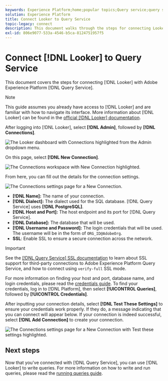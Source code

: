 ```yaml
---
keywords: Experience Platform;home;popular topics;Query service;query service;Looker;looker;connect to query service;
solution: Experience Platform
title: Connect Looker to Query Service
topic-legacy: connect
description: This document walks through the steps for connecting Looker with Adobe Experience Platform Query Service.
exl-id: 806e9077-533a-4546-b5ca-8124751957f5
---
```

# Connect [!DNL Looker] to Query Service

This document covers the steps for connecting [!DNL Looker] with Adobe Experience Platform [!DNL Query Service].

>[!NOTE]
>
> This guide assumes you already have access to [!DNL Looker] and are familiar with how to navigate its interface. More information about [!DNL Looker] can be found in the [official [!DNL Looker] documentation](https://docs.looker.com/).

After logging into [!DNL Looker], select **[!DNL Admin]**, followed by **[!DNL Connections]**.

![The Looker dashboard with Connections highlighted from the Admin dropdown menu.](../images/clients/looker/click-admin-connections.png)

On this page, select **[!DNL New Connection]**.

![The Connections workspace with New Connection highlighted.](../images/clients/looker/click-new-connection.png)
   
From here, you can fill out the details for the connection settings.

![The Connections settings page for a New Connection.](../images/clients/looker/new-connection.png)

- **[!DNL Name]:** The name of your connection.
- **[!DNL Dialect]:** The dialect used for the SQL database. [!DNL Query Service] uses **[!DNL PostgreSQL]**.
- **[!DNL Host and Port]:** The host endpoint and its port for [!DNL Query Service]. 
- **[!DNL Database]:** The database that will be used. 
- **[!DNL Username and Password]:** The login credentials that will be used. The username will be in the form of `ORG_ID@AdobeOrg`.
- **SSL**: Enable SSL to ensure a secure connection across the network. 

>[!IMPORTANT]
>
>See the [[!DNL Query Service] SSL documentation](./ssl-modes.md) to learn about SSL support for third-party connections to Adobe Experience Platform Query Service, and how to connect using `verify-full` SSL mode.

For more information on finding your host and port, database name, and login credentials, please read the [credentials guide](../ui/credentials.md). To find your credentials, log in to [!DNL Platform], then select **[!UICONTROL Queries]**, followed by **[!UICONTROL Credentials]**.

After inputting your connection details, select **[!DNL Test These Settings]** to ensure your credentials work properly. If they do, a message indicating that you can connect will appear below. If your connection is indeed successful, select **[!DNL Add Connection]** to create your connection.

![The Connections settings page for a New Connection with Test these settings highlighted.](../images/clients/looker/click-test-connection.png)

## Next steps

Now that you've connected with [!DNL Query Service], you can use [!DNL Looker] to write queries. For more information on how to write and run queries, please read the [running queries guide](../best-practices/writing-queries.md).
